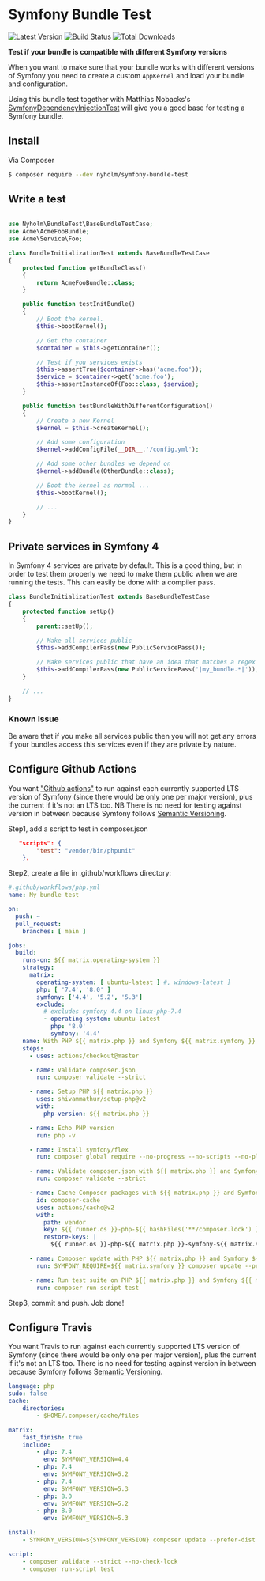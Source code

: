 # Symfony Bundle Test

[![Latest Version](https://img.shields.io/github/release/Nyholm/symfony-bundle-test.svg?style=flat-square)](https://github.com/Nyholm/symfony-bundle-test/releases)
[![Build Status](https://img.shields.io/travis/SymfonyTest/symfony-bundle-test/master.svg?style=flat-square)](https://travis-ci.org/SymfonyTest/symfony-bundle-test)
[![Total Downloads](https://img.shields.io/packagist/dt/nyholm/symfony-bundle-test.svg?style=flat-square)](https://packagist.org/packages/nyholm/symfony-bundle-test)

**Test if your bundle is compatible with different Symfony versions**

When you want to make sure that your bundle works with different versions of Symfony
you need to create a custom `AppKernel` and load your bundle and configuration.

Using this bundle test together with Matthias Nobacks's
[SymfonyDependencyInjectionTest](https://github.com/SymfonyTest/SymfonyDependencyInjectionTest)
will give you a good base for testing a Symfony bundle.

## Install

Via Composer

``` bash
$ composer require --dev nyholm/symfony-bundle-test
```

## Write a test

```php

use Nyholm\BundleTest\BaseBundleTestCase;
use Acme\AcmeFooBundle;
use Acme\Service\Foo;

class BundleInitializationTest extends BaseBundleTestCase
{
    protected function getBundleClass()
    {
        return AcmeFooBundle::class;
    }

    public function testInitBundle()
    {
        // Boot the kernel.
        $this->bootKernel();

        // Get the container
        $container = $this->getContainer();

        // Test if you services exists
        $this->assertTrue($container->has('acme.foo'));
        $service = $container->get('acme.foo');
        $this->assertInstanceOf(Foo::class, $service);
    }

    public function testBundleWithDifferentConfiguration()
    {
        // Create a new Kernel
        $kernel = $this->createKernel();

        // Add some configuration
        $kernel->addConfigFile(__DIR__.'/config.yml');

        // Add some other bundles we depend on
        $kernel->addBundle(OtherBundle::class);

        // Boot the kernel as normal ...
        $this->bootKernel();

        // ...
    }
}

```

## Private services in Symfony 4

In Symfony 4 services are private by default. This is a good thing, but in order to test them properly we need to make
them public when we are running the tests. This can easily be done with a compiler pass.

```php
class BundleInitializationTest extends BaseBundleTestCase
{
    protected function setUp()
    {
        parent::setUp();

        // Make all services public
        $this->addCompilerPass(new PublicServicePass());

        // Make services public that have an idea that matches a regex
        $this->addCompilerPass(new PublicServicePass('|my_bundle.*|'));
    }

    // ...
}
```

### Known Issue

Be aware that if you make all services public then you will not get any errors if your bundles access this services even if they are private by nature.

## Configure Github Actions

You want ["Github actions"](https://docs.github.com/en/actions) to run against each currently supported LTS version of Symfony (since there would be only one per major version), plus the current if it's not an LTS too. NB There is no need for testing against version in between because Symfony follows [Semantic Versioning](http://semver.org/spec/v2.0.0.html).

Step1, add a script to test in composer.json

```json
   "scripts": {
        "test": "vendor/bin/phpunit"
    },
```

Step2, create a file in .github/workflows directory:
```yaml
#.github/workflows/php.yml
name: My bundle test

on:
  push: ~
  pull_request:
    branches: [ main ]

jobs:
  build:
    runs-on: ${{ matrix.operating-system }}
    strategy:
      matrix:
        operating-system: [ ubuntu-latest ] #, windows-latest ]
        php: [ '7.4', '8.0' ]
        symfony: ['4.4', '5.2', '5.3']
        exclude:
          # excludes symfony 4.4 on linux-php-7.4
          - operating-system: ubuntu-latest
            php: '8.0'
            symfony: '4.4'
    name: With PHP ${{ matrix.php }} and Symfony ${{ matrix.symfony }}
    steps:
      - uses: actions/checkout@master

      - name: Validate composer.json
        run: composer validate --strict

      - name: Setup PHP ${{ matrix.php }}
        uses: shivammathur/setup-php@v2
        with:
          php-version: ${{ matrix.php }}

      - name: Echo PHP version
        run: php -v

      - name: Install symfony/flex
        run: composer global require --no-progress --no-scripts --no-plugins symfony/flex

      - name: Validate composer.json with ${{ matrix.php }} and Symfony ${{ matrix.symfony }}
        run: composer validate --strict

      - name: Cache Composer packages with ${{ matrix.php }} and Symfony ${{ matrix.symfony }}
        id: composer-cache
        uses: actions/cache@v2
        with:
          path: vendor
          key: ${{ runner.os }}-php-${{ hashFiles('**/composer.lock') }}
          restore-keys: |
            ${{ runner.os }}-php-${{ matrix.php }}-symfony-${{ matrix.symfony }}

      - name: Composer update with PHP ${{ matrix.php }} and Symfony ${{ matrix.symfony }}
        run: SYMFONY_REQUIRE=${{ matrix.symfony }} composer update --prefer-dist --no-progress

      - name: Run test suite on PHP ${{ matrix.php }} and Symfony ${{ matrix.symfony }}
        run: composer run-script test
```
Step3, commit and push. Job done!

## Configure Travis

You want Travis to run against each currently supported LTS version of Symfony (since there would be only one per major version), plus the current if it's not an LTS too. There is no need for testing against version in between because Symfony follows [Semantic Versioning](http://semver.org/spec/v2.0.0.html).

```yaml
language: php
sudo: false
cache:
    directories:
        - $HOME/.composer/cache/files

matrix:
    fast_finish: true
    include:
        - php: 7.4
          env: SYMFONY_VERSION=4.4
        - php: 7.4
          env: SYMFONY_VERSION=5.2
        - php: 7.4
          env: SYMFONY_VERSION=5.3
        - php: 8.0
          env: SYMFONY_VERSION=5.2
        - php: 8.0
          env: SYMFONY_VERSION=5.3

install:
    - SYMFONY_VERSION=${SYMFONY_VERSION} composer update --prefer-dist --no-interaction

script:
    - composer validate --strict --no-check-lock
    - composer run-script test
```
